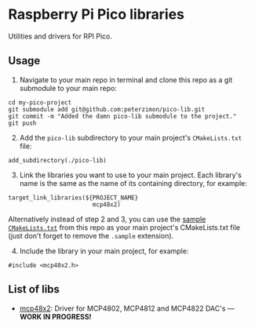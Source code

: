 # Raspberry Pi Pico libraries
Utilities and drivers for RPI Pico. 

## Usage

1. Navigate to your main repo in terminal and clone this repo as a git submodule to your main repo:

```
cd my-pico-project
git submodule add git@github.com:peterzimon/pico-lib.git
git commit -m "Added the damn pico-lib submodule to the project."
git push
```

2. Add the `pico-lib` subdirectory to your main project's `CMakeLists.txt` file:

```
add_subdirectory(./pico-lib)
```

3. Link the libraries you want to use to your main project. Each library's name is the same
as the name of its containing directory, for example:

```
target_link_libraries(${PROJECT_NAME}
                        mcp48x2)
```

Alternatively instead of step 2 and 3, you can use the 
[sample `CMakeLists.txt`](https://github.com/peterzimon/pico-midi2cv/blob/main/CMakeLists.txt.sample) 
from this repo as your main project's CMakeLists.txt file (just don't forget to remove the `.sample` extension).

4. Include the library in your main project, for example:

```
#include <mcp48x2.h>
```


## List of libs
- [mcp48x2](https://github.com/peterzimon/pico-lib/tree/main/mcp48x2): Driver for MCP4802, MCP4812 and MCP4822 DAC's — **WORK IN PROGRESS!**
